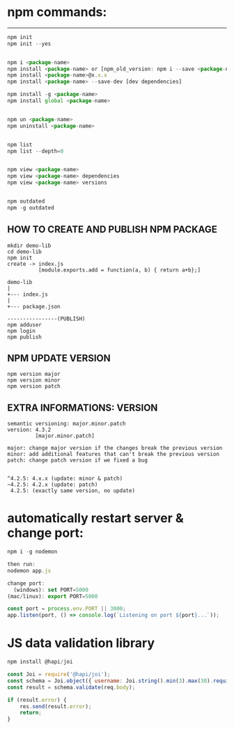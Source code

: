 # npm commands:
-------------

```javascript
npm init
npm init --yes


npm i <package-name>
npm install <package-name> or [npm_old_version: npm i --save <package-name>]
npm install <package-name>@x.x.x
npm install <package-name> --save-dev [dev dependencies]

npm install -g <package-name>
npm install global <package-name>


npm un <package-name>
npm uninstall <package-name>


npm list
npm list --depth=0


npm view <package-name>
npm view <package-name> dependencies
npm view <package-name> versions


npm outdated
npm -g outdated
```

HOW TO  CREATE  AND
PUBLISH NPM PACKAGE
-------------------
```
mkdir demo-lib
cd demo-lib
npm init
create -> index.js
          [module.exports.add = function(a, b) { return a+b};]

demo-lib
|
+--- index.js
|
+--- package.json

----------------(PUBLISH)
npm adduser
npm login
npm publish
```

NPM UPDATE VERSION
------------------
```
npm version major
npm version minor
npm version patch
```

EXTRA INFORMATIONS: VERSION
---------------------------
```
semantic versioning: major.minor.patch
version: 4.3.2
         [major.minor.patch]

major: change major version if the changes break the previous version
minor: add additional features that can't break the previous version
patch: change patch version if we fixed a bug


^4.2.5: 4.x.x (update: minor & patch)
~4.2.5: 4.2.x (update: patch)
 4.2.5: (exactly same version, no update)
```

# automatically restart server & change port:
```javascript
npm i -g nodemon

then run:
nodemon app.js

change port:
  (windows): set PORT=5000
(mac/linux): export PORT=5000

const port = process.env.PORT || 3000;
app.listen(port, () => console.log(`Listening on port ${port}...`));
```

# JS data validation library
```javascript
npm install @hapi/joi

const Joi = require('@hapi/joi');
const schema = Joi.object({ username: Joi.string().min(3).max(30).required() });
const result = schema.validate(req.body);

if (result.error) {
    res.send(result.error);
    return;
}
```
